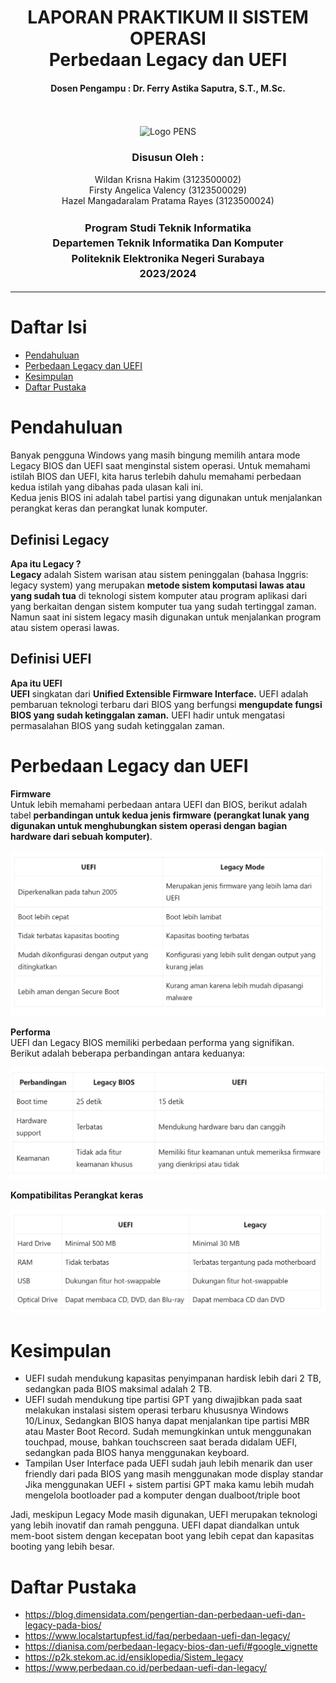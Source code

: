 <div align="center">
  <h1 style="font-weight: bold"> LAPORAN PRAKTIKUM II SISTEM OPERASI<br>Perbedaan Legacy dan UEFI</h1>
  <h4 style="text-align: center;">Dosen Pengampu : Dr. Ferry Astika Saputra, S.T., M.Sc.</h4>
</div>
<br />
<br />
<div align="center">
  <img src="https://upload.wikimedia.org/wikipedia/id/4/44/Logo_PENS.png" alt="Logo PENS">
  <h3 style="text-align: center;">Disusun Oleh : </h3>
  <p style="tex-align: center;">
    Wildan Krisna Hakim (3123500002)<br>
    Firsty Angelica Valency (3123500029)<br>
    Hazel Mangadaralam Pratama Rayes (3123500024)<br>
  </p>
  <h3 style="text-align: center;line-height: 1.5">Program Studi Teknik Informatika<br>Departemen Teknik Informatika Dan Komputer<br>Politeknik Elektronika Negeri Surabaya<br>2023/2024</h3>
  <hr>
</div>

# Daftar Isi
 - [Pendahuluan ](#pendahuluan)
 - [Perbedaan Legacy dan UEFI](#perbedaan-legacy-dan-uefi)
 - [Kesimpulan](#kesimpulan)
 - [Daftar Pustaka](#daftar-pustaka)

# Pendahuluan
Banyak pengguna Windows yang masih bingung  memilih antara mode Legacy BIOS dan UEFI saat menginstal sistem operasi.
Untuk memahami istilah BIOS dan UEFI, kita  harus  terlebih dahulu memahami perbedaan kedua istilah  yang  dibahas pada ulasan kali ini. <br>
Kedua jenis BIOS ini adalah tabel partisi yang digunakan untuk menjalankan perangkat keras dan perangkat lunak komputer.

## Definisi Legacy
**Apa itu Legacy ?**
<br>
**Legacy** adalah Sistem warisan atau sistem peninggalan (bahasa Inggris: legacy system) yang merupakan **metode sistem komputasi lawas atau yang sudah tua** di teknologi sistem komputer atau program aplikasi dari yang berkaitan dengan sistem komputer tua yang sudah tertinggal zaman. Namun saat ini sistem legacy masih digunakan untuk menjalankan program atau sistem operasi lawas.

## Definisi UEFI
**Apa itu UEFI**
<br>
**UEFI** singkatan dari **Unified Extensible Firmware Interface.** UEFI adalah pembaruan teknologi terbaru dari BIOS yang berfungsi **mengupdate fungsi BIOS yang sudah ketinggalan zaman.** UEFI hadir untuk mengatasi permasalahan BIOS yang sudah ketinggalan zaman. 

# Perbedaan Legacy dan UEFI

**Firmware**
<br>
Untuk lebih memahami perbedaan antara UEFI dan BIOS, berikut adalah tabel **perbandingan untuk kedua jenis firmware (perangkat lunak yang digunakan untuk menghubungkan sistem operasi dengan bagian hardware dari sebuah komputer)**.


![App Screenshot](assets/UEFI_vs_Legacy.png)

**Performa**
<br>
UEFI dan Legacy BIOS memiliki perbedaan performa yang signifikan. Berikut adalah beberapa perbandingan antara keduanya:

![App Screenchot](assets/performa_legacy_uefi.png)

**Kompatibilitas Perangkat keras**
<br>

![App Screenshot](assets/kompatibilitas_legacy_vs_uefi.png)

# Kesimpulan
- UEFI sudah mendukung kapasitas penyimpanan hardisk lebih dari 2 TB, sedangkan pada BIOS maksimal adalah 2 TB.
- UEFI sudah mendukung tipe partisi GPT yang diwajibkan pada saat melakukan instalasi sistem operasi terbaru khususnya Windows 10/Linux, Sedangkan BIOS hanya dapat menjalankan tipe partisi MBR atau Master Boot Record.
Sudah memungkinkan untuk menggunakan touchpad, mouse, bahkan touchscreen saat berada didalam UEFI, sedangkan pada BIOS hanya menggunakan keyboard.
- Tampilan User Interface pada UEFI sudah jauh lebih menarik dan user friendly dari pada BIOS yang masih menggunakan mode display standar
Jika menggunakan UEFI + sistem partisi GPT maka kamu lebih mudah mengelola bootloader pad a komputer dengan dualboot/triple boot

Jadi, meskipun Legacy Mode masih digunakan, UEFI merupakan teknologi yang lebih inovatif dan ramah pengguna. UEFI dapat diandalkan untuk mem-boot sistem dengan kecepatan boot yang lebih cepat dan kapasitas booting yang lebih besar.

# Daftar Pustaka
- https://blog.dimensidata.com/pengertian-dan-perbedaan-uefi-dan-legacy-pada-bios/
- https://www.localstartupfest.id/faq/perbedaan-uefi-dan-legacy/
- https://dianisa.com/perbedaan-legacy-bios-dan-uefi/#google_vignette
- https://p2k.stekom.ac.id/ensiklopedia/Sistem_legacy
- https://www.perbedaan.co.id/perbedaan-uefi-dan-legacy/
